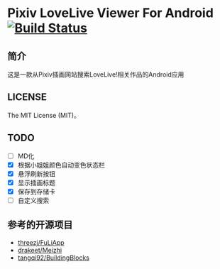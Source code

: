 Pixiv LoveLive Viewer For Android [![Build Status](https://api.travis-ci.org/kokororin/Pixiv-LoveLive-Android.svg)](https://travis-ci.org/kokororin/Pixiv-LoveLive-Android)
=====

## 简介
这是一款从Pixiv插画网站搜索LoveLive!相关作品的Android应用

## LICENSE
The MIT License (MIT)。

## TODO
- [ ] MD化
- [X] 根据小姐姐颜色自动变色状态栏
- [X] 悬浮刷新按钮
- [X] 显示插画标题
- [X] 保存到存储卡
- [ ] 自定义搜索

## 参考的开源项目
* [threezj/FuLiApp](https://github.com/threezj/FuLiApp)
* [drakeet/Meizhi](https://github.com/drakeet/Meizhi)
* [tangqi92/BuildingBlocks](https://github.com/tangqi92/BuildingBlocks)


